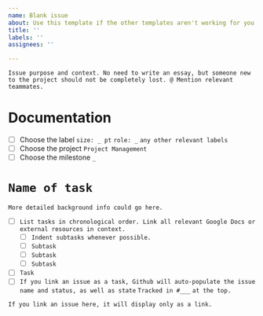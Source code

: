 ```yaml
---
name: Blank issue
about: Use this template if the other templates aren't working for you. Read what's inside the backticks `` and don't delete stuff outside of them – thx!
title: ''
labels: ''
assignees: ''

---
```


`Issue purpose and context. No need to write an essay, but someone new to the project should not be completely lost. @ Mention relevant teammates.`

# Documentation
- [ ] Choose the label `size: _ pt` `role: _` `any other relevant labels`
- [ ] Choose the project `Project Management`
- [ ] Choose the milestone `_`

# `Name of task`
`More detailed background info could go here.`
- [ ] `List tasks in chronological order. Link all relevant Google Docs or external resources in context.`
  - [ ] `Indent subtasks whenever possible.`
  - [ ] `Subtask`
  - [ ] `Subtask`
  - [ ] `Subtask`
- [ ] `Task`
- [ ] `If you link an issue as a task, Github will auto-populate the issue name and status, as well as state` `Tracked in #___` `at the top.`

`If you link an issue here, it will display only as a link.`
